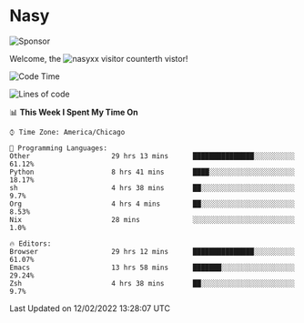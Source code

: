 # Nasy

<!--
<p align="center">
<img height="200" src="https://github-readme-stats.vercel.app/api?username=nasyxx&count_private=true&show_icons=true&theme=dracula&include_all_commits=true"/>
<img height="200" src="https://github-readme-stats.vercel.app/api/top-langs/?username=nasyxx&theme=dracula&hide=html,jupyter+notebook&count_private=true&show_icons=true"/>
</p>

  
----------------
-->

![Sponsor](https://img.shields.io/static/v1.svg?label=Sponsor&message=%E2%9D%A4&logo=GitHub&style=flat&color=pink)
 
Welcome, the ![nasyxx visitor counter](https://count.getloli.com/get/@nasyxx?theme=rule34)th vistor!
 
<!--START_SECTION:waka-->
![Code Time](http://img.shields.io/badge/Code%20Time-1%2C902%20hrs%2022%20mins-blue)

![Lines of code](https://img.shields.io/badge/From%20Hello%20World%20I%27ve%20Written-5%20Million%20lines%20of%20code-blue)

📊 **This Week I Spent My Time On** 

```text
⌚︎ Time Zone: America/Chicago

💬 Programming Languages: 
Other                    29 hrs 13 mins      ███████████████░░░░░░░░░░   61.12% 
Python                   8 hrs 41 mins       ████░░░░░░░░░░░░░░░░░░░░░   18.17% 
sh                       4 hrs 38 mins       ██░░░░░░░░░░░░░░░░░░░░░░░   9.7% 
Org                      4 hrs 4 mins        ██░░░░░░░░░░░░░░░░░░░░░░░   8.53% 
Nix                      28 mins             ░░░░░░░░░░░░░░░░░░░░░░░░░   1.0%

🔥 Editors: 
Browser                  29 hrs 12 mins      ███████████████░░░░░░░░░░   61.07% 
Emacs                    13 hrs 58 mins      ███████░░░░░░░░░░░░░░░░░░   29.24% 
Zsh                      4 hrs 38 mins       ██░░░░░░░░░░░░░░░░░░░░░░░   9.7%

```


 Last Updated on 12/02/2022 13:28:07 UTC
<!--END_SECTION:waka-->

<!-- ![visitors](https://visitor-badge.laobi.icu/badge?page_id=nasyxx.nasyxx) -->
